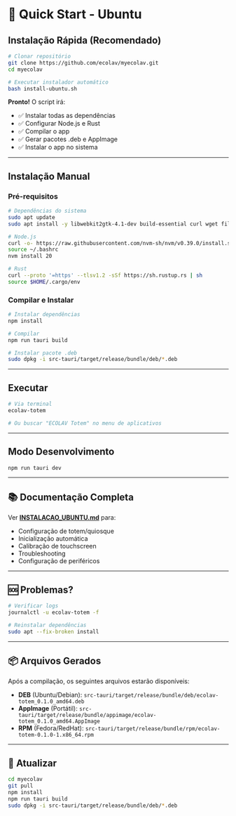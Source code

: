 # 🚀 Quick Start - Ubuntu

## Instalação Rápida (Recomendado)

```bash
# Clonar repositório
git clone https://github.com/ecolav/myecolav.git
cd myecolav

# Executar instalador automático
bash install-ubuntu.sh
```

**Pronto!** O script irá:
- ✅ Instalar todas as dependências
- ✅ Configurar Node.js e Rust
- ✅ Compilar o app
- ✅ Gerar pacotes .deb e AppImage
- ✅ Instalar o app no sistema

---

## Instalação Manual

### Pré-requisitos

```bash
# Dependências do sistema
sudo apt update
sudo apt install -y libwebkit2gtk-4.1-dev build-essential curl wget file libssl-dev pkg-config

# Node.js
curl -o- https://raw.githubusercontent.com/nvm-sh/nvm/v0.39.0/install.sh | bash
source ~/.bashrc
nvm install 20

# Rust
curl --proto '=https' --tlsv1.2 -sSf https://sh.rustup.rs | sh
source $HOME/.cargo/env
```

### Compilar e Instalar

```bash
# Instalar dependências
npm install

# Compilar
npm run tauri build

# Instalar pacote .deb
sudo dpkg -i src-tauri/target/release/bundle/deb/*.deb
```

---

## Executar

```bash
# Via terminal
ecolav-totem

# Ou buscar "ECOLAV Totem" no menu de aplicativos
```

---

## Modo Desenvolvimento

```bash
npm run tauri dev
```

---

## 📚 Documentação Completa

Ver **[INSTALACAO_UBUNTU.md](INSTALACAO_UBUNTU.md)** para:
- Configuração de totem/quiosque
- Inicialização automática
- Calibração de touchscreen
- Troubleshooting
- Configuração de periféricos

---

## 🆘 Problemas?

```bash
# Verificar logs
journalctl -u ecolav-totem -f

# Reinstalar dependências
sudo apt --fix-broken install
```

---

## 📦 Arquivos Gerados

Após a compilação, os seguintes arquivos estarão disponíveis:

- **DEB** (Ubuntu/Debian): `src-tauri/target/release/bundle/deb/ecolav-totem_0.1.0_amd64.deb`
- **AppImage** (Portátil): `src-tauri/target/release/bundle/appimage/ecolav-totem_0.1.0_amd64.AppImage`
- **RPM** (Fedora/RedHat): `src-tauri/target/release/bundle/rpm/ecolav-totem-0.1.0-1.x86_64.rpm`

---

## 🔄 Atualizar

```bash
cd myecolav
git pull
npm install
npm run tauri build
sudo dpkg -i src-tauri/target/release/bundle/deb/*.deb
```

